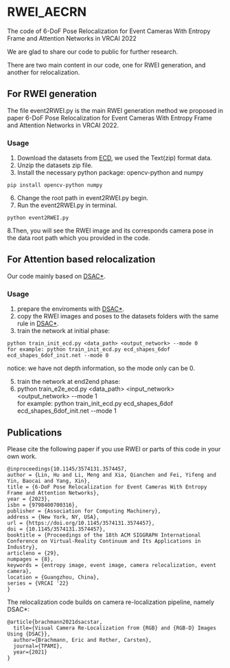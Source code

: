 # RWEI_AECRN
The code of 6-DoF Pose Relocalization for Event Cameras With Entropy Frame and Attention Networks in VRCAI 2022

We are glad to share our code to public for further research. 

There are two main content in our code, one for RWEI generation, and another for relocalization.

## For RWEI generation
The file event2RWEI.py is the main RWEI generation method we proposed in paper 6-DoF Pose Relocalization for Event Cameras With Entropy Frame and Attention Networks in VRCAI 2022.

### Usage
1. Download the datasets from [ECD](https://rpg.ifi.uzh.ch/davis_data.html), we used the Text(zip) format data.   
2. Unzip the datasets zip file.  
4. Install the necessary python package: opencv-python and numpy    
```
pip install opencv-python numpy
```
6. Change the root path in event2RWEI.py begin.    
7. Run the event2RWEI.py in terminal.    
```
python event2RWEI.py  
```
8.Then, you will see the RWEI image and its corresponds camera pose in the data root path which you provided in the code.  

## For Attention based relocalization  
Our code mainly based on [DSAC*](https://github.com/vislearn/dsacstar).  

### Usage
1. prepare the enviroments with [DSAC*](https://github.com/vislearn/dsacstar).  
2. copy the RWEI images and poses to the datasets folders with the same rule in [DSAC*](https://github.com/vislearn/dsacstar).  
3. train the network at initial phase:  
```
python train_init_ecd.py <data_path> <output_network> --mode 0  
for example: python train_init_ecd.py ecd_shapes_6dof ecd_shapes_6dof_init.net --mode 0  
```
notice: we have not depth information, so the mode only can be 0.  

5. train the network at end2end phase:  
6. python train_e2e_ecd.py <data_path> <input_network> <output_network> --mode 1  
for example: python train_init_ecd.py ecd_shapes_6dof ecd_shapes_6dof_init.net --mode 1  

## Publications
Please cite the following paper if you use RWEI or parts of this code in your own work.
```
@inproceedings{10.1145/3574131.3574457,
author = {Lin, Hu and Li, Meng and Xia, Qianchen and Fei, Yifeng and Yin, Baocai and Yang, Xin},
title = {6-DoF Pose Relocalization for Event Cameras With Entropy Frame and Attention Networks},
year = {2023},
isbn = {9798400700316},
publisher = {Association for Computing Machinery},
address = {New York, NY, USA},
url = {https://doi.org/10.1145/3574131.3574457},
doi = {10.1145/3574131.3574457},
booktitle = {Proceedings of the 18th ACM SIGGRAPH International Conference on Virtual-Reality Continuum and Its Applications in Industry},
articleno = {29},
numpages = {8},
keywords = {entropy image, event image, camera relocalization, event camera},
location = {Guangzhou, China},
series = {VRCAI '22}
}
```
The relocalization code builds on camera re-localization pipeline, namely DSAC*:

```
@article{brachmann2021dsacstar,
  title={Visual Camera Re-Localization from {RGB} and {RGB-D} Images Using {DSAC}},
  author={Brachmann, Eric and Rother, Carsten},
  journal={TPAMI},
  year={2021}
}
```


